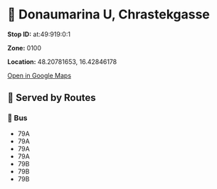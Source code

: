 # 🚉 Donaumarina U, Chrastekgasse


**Stop ID:** at:49:919:0:1

**Zone:** 0100

**Location:** 48.20781653, 16.42846178

[Open in Google Maps](https://www.google.com/maps?q=48.20781653,16.42846178)

## 🚆 Served by Routes

### 🚌 Bus
- 79A
- 79A
- 79A
- 79A
- 79B
- 79B
- 79B